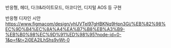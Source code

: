 반응형, 헤더, 다크&라이트모드, 아코디언, 디지털 AOS 등 구현

반응형 디자인 시안
https://www.figmacom/design/yhUVTel97gHBKNq9Hpn3Gi/%EB%82%98%EC%9D%B4%EC%8A%A4%EA%B7%B8%EB%A3%B9-%EB%B0%98%EC%9D%91%ED%98%95?node-id=0-1&p=f&t=2j0EA2lLhShs9vWt-0

